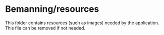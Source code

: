 # Bemanning/resources

This folder contains resources (such as images) needed by the application. This file can
be removed if not needed.
